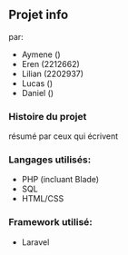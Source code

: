 ## Projet info

par: 
- Aymene ()
- Eren (2212662)
- Lilian (2202937)
- Lucas ()
- Daniel ()

### Histoire du projet
résumé par ceux qui écrivent

### Langages utilisés: 
- PHP (incluant Blade)
- SQL
- HTML/CSS

### Framework utilisé:
- Laravel
